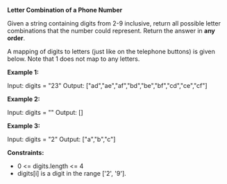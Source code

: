 <strong>Letter Combination of a Phone Number</strong>

Given a string containing digits from 2-9 inclusive, return all possible letter combinations that the number could represent. Return the answer in <strong>any order</strong>.

A mapping of digits to letters (just like on the telephone buttons) is given below. Note that 1 does not map to any letters.


 

<strong>Example 1: </strong>

Input: digits = "23"
Output: ["ad","ae","af","bd","be","bf","cd","ce","cf"]


<strong>Example 2: </strong>

Input: digits = ""
Output: []


<strong>Example 3: </strong>

Input: digits = "2"
Output: ["a","b","c"]
 

<strong>Constraints:</strong>

<ul>
<li>0 <= digits.length <= 4</li>
<li>digits[i] is a digit in the range ['2', '9'].</li>
</ul>

